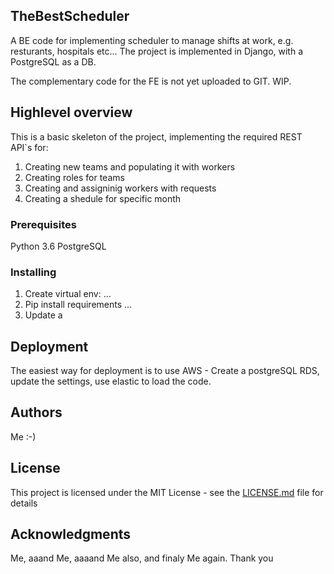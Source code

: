 ## TheBestScheduler

A BE code for implementing scheduler to manage shifts at work, e.g. resturants, hospitals etc...
The project is implemented in Django, with a PostgreSQL as a DB.

The complementary code for the FE is not yet uploaded to GIT. WIP.

## Highlevel overview

This is a basic skeleton of the project, implementing the required REST API`s for:

1) Creating new teams and populating it with workers
2) Creating roles for teams
3) Creating and assigninig workers with requests
4) Creating a shedule for specific month


### Prerequisites

Python 3.6
PostgreSQL


### Installing

1) Create virtual env:
...
2) Pip install requirements
...
3) Update a 


## Deployment

The easiest way for deployment is to use AWS - Create a postgreSQL RDS, update the settings, use elastic to load the code.

## Authors

Me :-)

## License

This project is licensed under the MIT License - see the [LICENSE.md](LICENSE.md) file for details

## Acknowledgments

Me, aaand Me, aaaand Me also, and finaly Me again. Thank you
